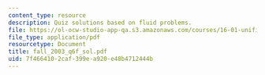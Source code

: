 ```yaml
---
content_type: resource
description: Quiz solutions based on fluid problems.
file: https://ol-ocw-studio-app-qa.s3.amazonaws.com/courses/16-01-unified-engineering-i-ii-iii-iv-fall-2005-spring-2006/7f4664102caf399ea920e48b4712444b_fall_2003_q6f_sol.pdf
file_type: application/pdf
resourcetype: Document
title: fall_2003_q6f_sol.pdf
uid: 7f466410-2caf-399e-a920-e48b4712444b
---
```

